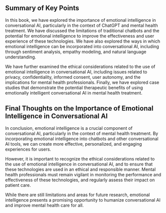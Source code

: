 
Summary of Key Points
---------------------

In this book, we have explored the importance of emotional intelligence in conversational AI, particularly in the context of ChatGPT and mental health treatment. We have discussed the limitations of traditional chatbots and the potential for emotional intelligence to improve the effectiveness and user experience of these technologies. We have also explored the ways in which emotional intelligence can be incorporated into conversational AI, including through sentiment analysis, empathy modeling, and natural language understanding.

We have further examined the ethical considerations related to the use of emotional intelligence in conversational AI, including issues related to privacy, confidentiality, informed consent, user autonomy, and the implications for mental health professionals. Finally, we have explored case studies that demonstrate the potential therapeutic benefits of using emotionally intelligent conversational AI in mental health treatment.

Final Thoughts on the Importance of Emotional Intelligence in Conversational AI
-------------------------------------------------------------------------------

In conclusion, emotional intelligence is a crucial component of conversational AI, particularly in the context of mental health treatment. By incorporating emotional intelligence into chatbots and other conversational AI tools, we can create more effective, personalized, and engaging experiences for users.

However, it is important to recognize the ethical considerations related to the use of emotional intelligence in conversational AI, and to ensure that these technologies are used in an ethical and responsible manner. Mental health professionals must remain vigilant in monitoring the performance and effectiveness of these technologies, and regularly assess their impact on patient care.

While there are still limitations and areas for future research, emotional intelligence presents a promising opportunity to humanize conversational AI and improve mental health care for all.
